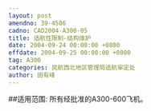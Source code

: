 ```yaml
---
layout: post
amendno: 39-4586
cadno: CAD2004-A300-05
title: 适航性限制-结构维护
date: 2004-09-24 00:00:00 +0800
effdate: 2004-09-25 00:00:00 +0800
tag: A300
categories: 民航西北地区管理局适航审定处
author: 田有峰
---
```


##适用范围:
所有经批准的A300-600飞机。

